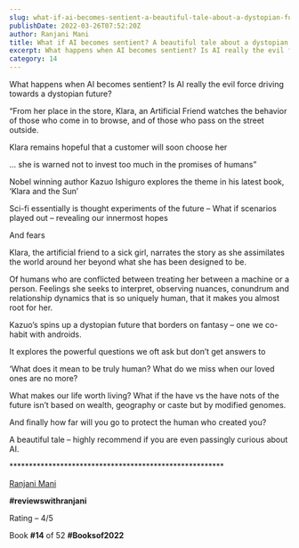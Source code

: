 ```yaml
---
slug: what-if-ai-becomes-sentient-a-beautiful-tale-about-a-dystopian-future
publishDate: 2022-03-26T07:52:20Z
author: Ranjani Mani
title: What if AI becomes sentient? A beautiful tale about a dystopian future 
excerpt: What happens when AI becomes sentient? Is AI really the evil force driving towards a dystopian future? “From her place in the store, Klara, an Artificial Friend watches the behavior of those who come in to browse, and of those who pass on the street outside. Klara remains hopeful that a customer will soon choose  ... 
category: 14
---
```


What happens when AI becomes sentient? Is AI really the evil force driving towards a dystopian future?

“From her place in the store, Klara, an Artificial Friend watches the behavior of those who come in to browse, and of those who pass on the street outside.

Klara remains hopeful that a customer will soon choose her

… she is warned not to invest too much in the promises of humans”

Nobel winning author Kazuo Ishiguro explores the theme in his latest book, ‘Klara and the Sun’

Sci-fi essentially is thought experiments of the future – What if scenarios played out – revealing our innermost hopes

And fears

Klara, the artificial friend to a sick girl, narrates the story as she assimilates the world around her beyond what she has been designed to be.

Of humans who are conflicted between treating her between a machine or a person. Feelings she seeks to interpret, observing nuances, conundrum and relationship dynamics that is so uniquely human, that it makes you almost root for her.

Kazuo’s spins up a dystopian future that borders on fantasy – one we co-habit with androids.

It explores the powerful questions we oft ask but don’t get answers to

‘What does it mean to be truly human? What do we miss when our loved ones are no more?

What makes our life worth living? What if the have vs the have nots of the future isn’t based on wealth, geography or caste but by modified genomes.

And finally how far will you go to protect the human who created you?

A beautiful tale – highly recommend if you are even passingly curious about AI.

\*\*\*\*\*\*\*\*\*\*\*\*\*\*\*\*\*\*\*\*\*\*\*\*\*\*\*\*\*\*\*\*\*\*\*\*\*\*\*\*\*\*\*\*\*\*\*\*\*\*\*\*\*\*\*

[Ranjani Mani](https://www.linkedin.com/feed/#)

**#reviewswithranjani**

Rating – 4/5

Book **#14** of 52 **#Booksof2022**